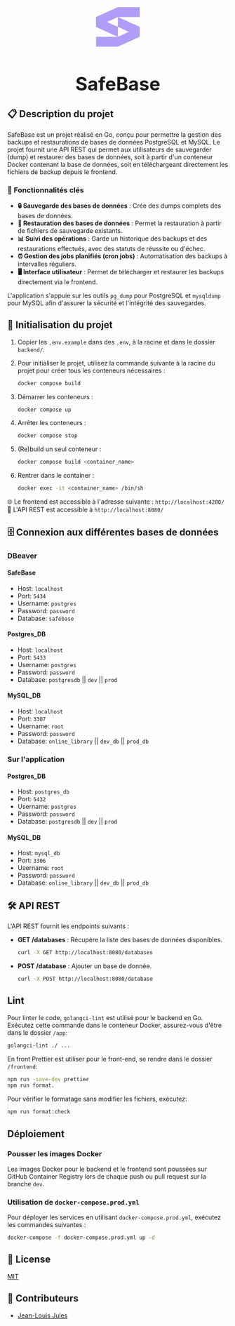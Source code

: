 <div align="center">
  <svg
    width="100"
    height="90"
    viewBox="0 0 40 36"
    fill="none"
    xmlns="http://www.w3.org/2000/svg"
  >
    <g clip-path="url(#clip0_104_2)">
      <rect width="40" height="36" fill="none" />
      <path
        d="M0.096614 35.9905V27.0455H19.5688H20.031L18.9045 26.5083C18.9045 26.5083 6.84699 21.0481 0.820792 18.3639C0.2079 18.0902 -0.0146648 17.7748 0.000743114 17.0851C0.0486788 14.6591 0.0349829 12.2331 0.000743114 9.80715C0.000743114 9.24397 0.135992 8.94072 0.67698 8.69813C6.9634 5.89091 13.2361 3.0525 19.5191 0.234893C19.8275 0.0924184 20.1612 0.0146144 20.5001 0.00616124C26.8344 -0.00770154 39.5032 0.00616124 39.5032 0.00616124H39.9106V8.97711H20.5155H20.0995L21.0051 9.44498C21.0051 9.44498 33.1363 14.9277 39.2155 17.6396C39.801 17.9013 40.0099 18.2028 39.9996 18.8526C39.9586 21.3358 39.9688 23.8207 39.9996 26.3039C39.9996 26.8098 39.8473 27.0784 39.3919 27.2829C33.0575 30.1225 26.7232 32.9684 20.3888 35.8207C20.1285 35.9334 19.8485 35.9923 19.5653 35.9939C13.2036 36.002 6.84184 36.002 0.480098 35.9939L0.096614 35.9905ZM20.055 17.9082V26.9623L29.9674 22.4829C28.418 21.7898 27.0895 21.1989 25.7696 20.5907C23.8573 19.7104 21.9501 18.8162 20.0413 17.9273V8.97711L10.0193 13.4946C12.4863 14.6037 14.7375 15.626 17.0008 16.6276C18.0091 17.0764 19.0381 17.4802 20.055 17.9082Z"
        fill="#B19DF7"
      />
    </g>
    <defs>
      <clipPath id="clip0_104_2">
        <rect width="40" height="36" fill="none" />
      </clipPath>
    </defs>
  </svg>
  <h1 style="font-size: 3em; margin-bottom: 0;">SafeBase</h1>
</div>

## 📋 Description du projet

SafeBase est un projet réalisé en Go, conçu pour permettre la gestion des backups et restaurations de bases de données PostgreSQL et MySQL. Le projet fournit une API REST qui permet aux utilisateurs de sauvegarder (dump) et restaurer des bases de données, soit à partir d'un conteneur Docker contenant la base de données, soit en téléchargeant directement les fichiers de backup depuis le frontend.

### 🌟 Fonctionnalités clés

- **🔒 Sauvegarde des bases de données** : Crée des dumps complets des bases de données.
- **🔄 Restauration des bases de données** : Permet la restauration à partir de fichiers de sauvegarde existants.
- **📊 Suivi des opérations** : Garde un historique des backups et des restaurations effectués, avec des statuts de réussite ou d'échec.
- **⏰ Gestion des jobs planifiés (cron jobs)** : Automatisation des backups à intervalles réguliers.
- **🖥️ Interface utilisateur** : Permet de télécharger et restaurer les backups directement via le frontend.

L'application s'appuie sur les outils `pg_dump` pour PostgreSQL et `mysqldump` pour MySQL afin d'assurer la sécurité et l'intégrité des sauvegardes.

## 🚀 Initialisation du projet

1. Copier les `.env.example` dans des `.env`, à la racine et dans le dossier `backend/`.

2. Pour initialiser le projet, utilisez la commande suivante à la racine du projet pour créer tous les conteneurs nécessaires :

   ```bash
   docker compose build
   ```

3. Démarrer les conteneurs :

   ```bash
   docker compose up
   ```

4. Arrêter les conteneurs :

   ```bash
   docker compose stop
   ```

5. (Re)build un seul conteneur :

   ```bash
   docker compose build <container_name>
   ```

6. Rentrer dans le container :

   ```bash
   docker exec -it <container_name> /bin/sh
   ```

🌐 Le frontend est accessible à l'adresse suivante : `http://localhost:4200/`
🚀 L'API REST est accessible à `http://localhost:8080/`

## 🗄️ Connexion aux différentes bases de données

### DBeaver

#### SafeBase

- Host: `localhost`
- Port: `5434`
- Username: `postgres`
- Password: `password`
- Database: `safebase`

#### Postgres_DB

- Host: `localhost`
- Port: `5433`
- Username: `postgres`
- Password: `password`
- Database: `postgresdb` || `dev` || `prod`

#### MySQL_DB

- Host: `localhost`
- Port: `3307`
- Username: `root`
- Password: `password`
- Database: `online_library` || `dev_db` || `prod_db`

### Sur l'application

#### Postgres_DB

- Host: `postgres_db`
- Port: `5432`
- Username: `postgres`
- Password: `password`
- Database: `postgresdb` || `dev` || `prod`

#### MySQL_DB

- Host: `mysql_db`
- Port: `3306`
- Username: `root`
- Password: `password`
- Database: `online_library` || `dev_db` || `prod_db`

## 🛠️ API REST

L'API REST fournit les endpoints suivants :

- **GET /databases** : Récupère la liste des bases de données disponibles.

  ```bash
  curl -X GET http://localhost:8080/databases
  ```

- **POST /database** : Ajouter un base de donnée.

  ```bash
  curl -X POST http://localhost:8080/database
  ```

## Lint

Pour linter le code, `golangci-lint` est utilisé pour le backend en Go. Exécutez cette commande dans le conteneur Docker, assurez-vous d'être dans le dossier `/app`:

```bash
golangci-lint ./ ...
```

En front Prettier est utiliser pour le front-end, se rendre dans le dossier `/frontend`:

```bash
npm run -save-dev prettier
npm run format.
```

Pour vérifier le formatage sans modifier les fichiers, exécutez:

```bash
npm run format:check
```

## Déploiement

### Pousser les images Docker

Les images Docker pour le backend et le frontend sont poussées sur GitHub Container Registry lors de chaque push ou pull request sur la branche `dev`.

### Utilisation de `docker-compose.prod.yml`

Pour déployer les services en utilisant `docker-compose.prod.yml`, exécutez les commandes suivantes :

```bash
docker-compose -f docker-compose.prod.yml up -d
```

## 📄 License

[MIT](https://choosealicense.com/licenses/mit/)

## 👥 Contributeurs

- [Jean-Louis Jules](https://github.com/jules-jean-louis1)
```
